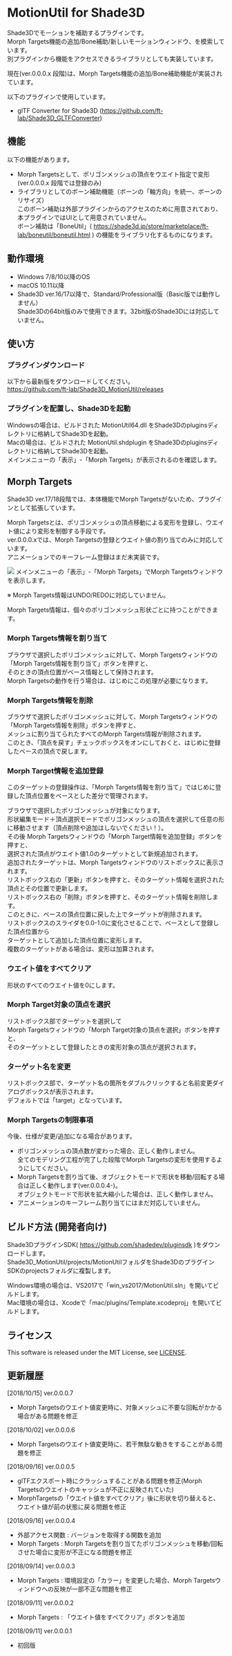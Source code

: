 # MotionUtil for Shade3D

Shade3Dでモーションを補助するプラグインです。    
Morph Targets機能の追加/Bone補助/新しいモーションウィンドウ、を模索しています。     
別プラグインから機能をアクセスできるライブラリとしても実装しています。    

現在(ver.0.0.0.x 段階)は、Morph Targets機能の追加/Bone補助機能が実装されています。    

以下のプラグインで使用しています。
* glTF Converter for Shade3D (https://github.com/ft-lab/Shade3D_GLTFConverter)

## 機能

以下の機能があります。

* Morph Targetsとして、ポリゴンメッシュの頂点をウエイト指定で変形 (ver.0.0.0.x 段階では登録のみ)
* ライブラリとしてのボーン補助機能（ボーンの「軸方向」を統一、ボーンのリサイズ）    
このボーン補助は外部プラグインからのアクセスのために用意されており、本プラグインではUIとして用意されていません。     
ボーン補助は「BoneUtil」( https://shade3d.jp/store/marketplace/ft-lab/boneutil/boneutil.html ) の機能をライブラリ化するものになります。    

## 動作環境

* Windows 7/8/10以降のOS    
* macOS 10.11以降   
* Shade3D ver.16/17以降で、Standard/Professional版（Basic版では動作しません）  
  Shade3Dの64bit版のみで使用できます。32bit版のShade3Dには対応していません。   

## 使い方

### プラグインダウンロード

以下から最新版をダウンロードしてください。  
https://github.com/ft-lab/Shade3D_MotionUtil/releases

### プラグインを配置し、Shade3Dを起動

Windowsの場合は、ビルドされた MotionUtil64.dll をShade3Dのpluginsディレクトリに格納してShade3Dを起動。  
Macの場合は、ビルドされた MotionUtil.shdplugin をShade3Dのpluginsディレクトリに格納してShade3Dを起動。  
メインメニューの「表示」-「Morph Targets」が表示されるのを確認します。  

## Morph Targets

Shade3D ver.17/18段階では、本体機能でMorph Targetsがないため、プラグインとして拡張しています。    
  
Morph Targetsとは、ポリゴンメッシュの頂点移動による変形を登録し、ウエイト値により変形を制御する手段です。    
ver.0.0.0.xでは、Morph Targetsの登録とウエイト値の割り当てのみに対応しています。    
アニメーションでのキーフレーム登録はまだ未実装です。    

<img src="https://github.com/ft-lab/Shade3D_MotionUtil/blob/master/wiki_images/gltfConverter_MorphTargets_01.jpg"/>   
メインメニューの「表示」-「Morph Targets」でMorph Targetsウィンドウを表示します。    

※ Morph Targets情報はUNDO/REDOに対応していません。    

Morph Targets情報は、個々のポリゴンメッシュ形状ごとに持つことができます。

### Morph Targets情報を割り当て

ブラウザで選択したポリゴンメッシュに対して、Morph Targetsウィンドウの「Morph Targets情報を割り当て」ボタンを押すと、    
そのときの頂点位置がベース情報として保持されます。    
Morph Targetsの動作を行う場合は、はじめにこの処理が必要になります。    

### Morph Targets情報を削除

ブラウザで選択したポリゴンメッシュに対して、Morph Targetsウィンドウの「Morph Targets情報を削除」ボタンを押すと、    
メッシュに割り当てられたすべてのMorph Targets情報が削除されます。    
このとき、「頂点を戻す」チェックボックスをオンにしておくと、はじめに登録したベースの頂点で戻します。    

### Morph Target情報を追加登録

このターゲットの登録操作は、「Morph Targets情報を割り当て」ではじめに登録した頂点位置をベースとした差分で管理されます。    

ブラウザで選択したポリゴンメッシュが対象になります。    
形状編集モード＋頂点選択モードでポリゴンメッシュの頂点を選択して任意の形に移動させます（頂点削除や追加はしないでください！）。    
その後 Morph Targetsウィンドウの「Morph Target情報を追加登録」ボタンを押すと、   
選択された頂点がウエイト値1.0のターゲットとして新規追加されます。    
追加されたターゲットは、Morph Targetsウィンドウのリストボックスに表示されます。    
リストボックス右の「更新」ボタンを押すと、そのターゲット情報を選択された頂点とその位置で更新します。    
リストボックス右の「削除」ボタンを押すと、そのターゲット情報を削除します。    
このときに、ベースの頂点位置に戻した上でターゲットが削除されます。    
リストボックスのスライダを0.0-1.0に変化させることで、ベースとして登録した頂点位置から    
ターゲットとして追加した頂点位置に変形します。    
複数のターゲットがある場合は、変形は加算されます。    

### ウエイト値をすべてクリア

形状のすべてのウエイト値を0にします。    

### Morph Target対象の頂点を選択

リストボックス部でターゲットを選択して    
Morph Targetsウィンドウの「Morph Target対象の頂点を選択」ボタンを押すと、   
そのターゲットとして登録したときの変形対象の頂点が選択されます。   

### ターゲット名を変更

リストボックス部で、ターゲット名の箇所をダブルクリックすると名前変更ダイアログボックスが表示されます。    
デフォルトでは「target」となっています。    

### Morph Targetsの制限事項

今後、仕様が変更/追加になる場合があります。    

* ポリゴンメッシュの頂点数が変わった場合、正しく動作しません。    
全てのモデリング工程が完了した段階でMorph Targetsの変形を使用するようにしてください。
* Morph Targetsを割り当て後、オブジェクトモードで形状を移動/回転する場合は正しく動作します(ver.0.0.0.4-)。     
オブジェクトモードで形状を拡大縮小した場合は、正しく動作しません。
* アニメーションのキーフレーム割り当てにはまだ対応していません。    

## ビルド方法 (開発者向け)

Shade3DプラグインSDK( https://github.com/shadedev/pluginsdk )をダウンロードします。  
Shade3D_MotionUtil/projects/MotionUtilフォルダをShade3DのプラグインSDKのprojectsフォルダに複製します。  

Windows環境の場合は、VS2017で「win_vs2017/MotionUtil.sln」を開いてビルドします。    
Mac環境の場合は、Xcodeで「mac/plugins/Template.xcodeproj」を開いてビルドします。   

## ライセンス  

This software is released under the MIT License, see [LICENSE](./LICENSE).  

## 更新履歴
[2018/10/15] ver.0.0.0.7   
* Morph Targetsのウエイト値変更時に、対象メッシュに不要な回転がかかる場合がある問題を修正

[2018/10/02] ver.0.0.0.6   
* Morph Targetsのウエイト値変更時に、若干無駄な動きをすることがある問題を修正

[2018/09/16] ver.0.0.0.5   
* glTFエクスポート時にクラッシュすることがある問題を修正(Morph Targetsのウエイトのキャッシュが不正に反映されていた)
* MorphTargetsの「ウエイト値をすべてクリア」後に形状を切り替えると、ウエイト値が前の状態に戻る問題を修正

[2018/09/16] ver.0.0.0.4   
* 外部アクセス関数 : バージョンを取得する関数を追加
* Morph Targets : Morph Targetsを割り当てたポリゴンメッシュを移動/回転させた場合に変形が不正になる問題を修正

[2018/09/14] ver.0.0.0.3   
* Morph Targets : 環境設定の「カラー」を変更した場合、Morph Targetsウィンドウへの反映が一部不正な問題を修正

[2018/09/11] ver.0.0.0.2   
* Morph Targets : 「ウエイト値をすべてクリア」ボタンを追加 

[2018/09/11] ver.0.0.0.1   
* 初回版
